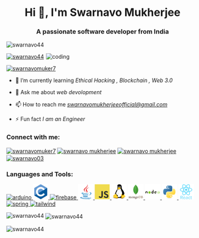 <h1 align="center">Hi 👋, I'm Swarnavo Mukherjee</h1>
<h3 align="center">A passionate software developer from India</h3>


<p align="left"> <img src="https://komarev.com/ghpvc/?username=swarnavo44&label=Profile%20views&color=0e75b6&style=flat" alt="swarnavo44" /> </p>
<img align="right" alt="coding" width="400" src="https://i.pinimg.com/originals/ef/2d/b0/ef2db0885d94fd149a4b7914923bb2a3.gif">

<p align="left"> <a href="https://github.com/ryo-ma/github-profile-trophy"><img src="https://github-profile-trophy.vercel.app/?username=swarnavo44" alt="swarnavo44" /></a> </p>

<p align="left"> <a href="https://twitter.com/swarnavomuker7" target="blank"><img src="https://img.shields.io/twitter/follow/swarnavomuker7?logo=twitter&style=for-the-badge" alt="swarnavomuker7" /></a> </p>

- 🌱 I’m currently learning *Ethical Hacking , Blockchain , Web 3.0*

- 💬 Ask me about *web devolopment*

- 📫 How to reach me *swarnavomukherjeeofficial@gmail.com*

- ⚡ Fun fact *I am an Engineer*

<h3 align="left">Connect with me:</h3>
<p align="left">
<a href="https://twitter.com/swarnavomuker7" target="blank"><img align="center" src="https://raw.githubusercontent.com/rahuldkjain/github-profile-readme-generator/master/src/images/icons/Social/twitter.svg" alt="swarnavomuker7" height="30" width="40" /></a>
<a href="https://linkedin.com/in/swarnavo mukherjee" target="blank"><img align="center" src="https://raw.githubusercontent.com/rahuldkjain/github-profile-readme-generator/master/src/images/icons/Social/linked-in-alt.svg" alt="swarnavo mukherjee" height="30" width="40" /></a>
<a href="https://fb.com/swarnavo mukherjee" target="blank"><img align="center" src="https://raw.githubusercontent.com/rahuldkjain/github-profile-readme-generator/master/src/images/icons/Social/facebook.svg" alt="swarnavo mukherjee" height="30" width="40" /></a>
<a href="https://instagram.com/swarnavo03" target="blank"><img align="center" src="https://raw.githubusercontent.com/rahuldkjain/github-profile-readme-generator/master/src/images/icons/Social/instagram.svg" alt="swarnavo03" height="30" width="40" /></a>
</p>

<h3 align="left">Languages and Tools:</h3>
<p align="left"> <a href="https://www.arduino.cc/" target="_blank" rel="noreferrer"> <img src="https://cdn.worldvectorlogo.com/logos/arduino-1.svg" alt="arduino" width="40" height="40"/> </a> <a href="https://www.cprogramming.com/" target="_blank" rel="noreferrer"> <img src="https://raw.githubusercontent.com/devicons/devicon/master/icons/c/c-original.svg" alt="c" width="40" height="40"/> </a> <a href="https://firebase.google.com/" target="_blank" rel="noreferrer"> <img src="https://www.vectorlogo.zone/logos/firebase/firebase-icon.svg" alt="firebase" width="40" height="40"/> </a> <a href="https://www.java.com" target="_blank" rel="noreferrer"> <img src="https://raw.githubusercontent.com/devicons/devicon/master/icons/java/java-original.svg" alt="java" width="40" height="40"/> </a> <a href="https://developer.mozilla.org/en-US/docs/Web/JavaScript" target="_blank" rel="noreferrer"> <img src="https://raw.githubusercontent.com/devicons/devicon/master/icons/javascript/javascript-original.svg" alt="javascript" width="40" height="40"/> </a> <a href="https://www.linux.org/" target="_blank" rel="noreferrer"> <img src="https://raw.githubusercontent.com/devicons/devicon/master/icons/linux/linux-original.svg" alt="linux" width="40" height="40"/> </a> <a href="https://www.mongodb.com/" target="_blank" rel="noreferrer"> <img src="https://raw.githubusercontent.com/devicons/devicon/master/icons/mongodb/mongodb-original-wordmark.svg" alt="mongodb" width="40" height="40"/> </a> <a href="https://nodejs.org" target="_blank" rel="noreferrer"> <img src="https://raw.githubusercontent.com/devicons/devicon/master/icons/nodejs/nodejs-original-wordmark.svg" alt="nodejs" width="40" height="40"/> </a> <a href="https://www.python.org" target="_blank" rel="noreferrer"> <img src="https://raw.githubusercontent.com/devicons/devicon/master/icons/python/python-original.svg" alt="python" width="40" height="40"/> </a> <a href="https://reactjs.org/" target="_blank" rel="noreferrer"> <img src="https://raw.githubusercontent.com/devicons/devicon/master/icons/react/react-original-wordmark.svg" alt="react" width="40" height="40"/> </a> <a href="https://spring.io/" target="_blank" rel="noreferrer"> <img src="https://www.vectorlogo.zone/logos/springio/springio-icon.svg" alt="spring" width="40" height="40"/> </a> <a href="https://tailwindcss.com/" target="_blank" rel="noreferrer"> <img src="https://www.vectorlogo.zone/logos/tailwindcss/tailwindcss-icon.svg" alt="tailwind" width="40" height="40"/> </a> </p>

<p><img align="left" src="https://github-readme-stats.vercel.app/api/top-langs?username=swarnavo44&show_icons=true&locale=en&layout=compact" alt="swarnavo44" /></p>

<p>&nbsp;<img align="center" src="https://github-readme-stats.vercel.app/api?username=swarnavo44&show_icons=true&locale=en" alt="swarnavo44" /></p>

<p><img align="center" src="https://github-readme-streak-stats.herokuapp.com/?user=Swarnavo44&hide_border=true" alt="swarnavo44" /></p>
